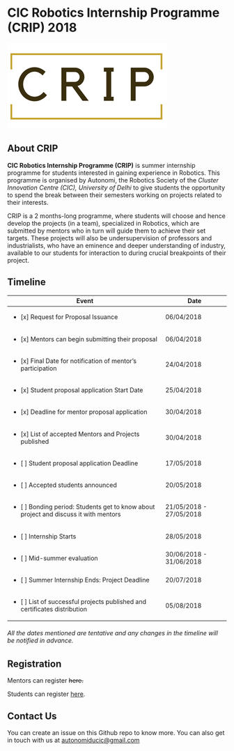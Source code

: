 # CIC Robotics Internship Programme (CRIP) 2018

![logo](images/logo.png?raw=true)

## About CRIP
**CIC Robotics Internship Programme (CRIP)** is summer internship programme for students interested in gaining experience in Robotics. This programme is organised by Autonomi, the Robotics Society of the *Cluster Innovation Centre (CIC), University of Delhi* to give students the opportunity to spend the break between their semesters working on projects related to their interests.

CRIP is a 2 months-long programme, where students will choose and hence develop the projects (in a team), specialized in Robotics, which are submitted by mentors who in turn will guide them to achieve their set targets. These projects will also be undersupervision of professors and industrialists, who have an eminence and deeper understanding of industry, available to our students for interaction to during crucial breakpoints of their project.

## Timeline
| Event | Date |
|---|---|
| <ul><li>[x] Request for Proposal Issuance</li> | 06/04/2018 |
| <ul><li>[x] Mentors can begin submitting their proposal</li> | 06/04/2018 |
| <ul><li>[x] Final Date for notification of mentor’s participation</li> | 24/04/2018 |
| <ul><li>[x] Student proposal application Start Date</li> | 25/04/2018 |
| <ul><li>[x] Deadline for mentor proposal application</li> | 30/04/2018 |
| <ul><li>[x] List of accepted Mentors and Projects published</li> | 30/04/2018 |
| <ul><li>[ ] Student proposal application Deadline</li> | 17/05/2018 |
| <ul><li>[ ] Accepted students announced</li> | 20/05/2018 |
| <ul><li>[ ] Bonding period: Students get to know about project and discuss it with mentors</li> | 21/05/2018 - 27/05/2018 |
| <ul><li>[ ] Internship Starts</li> | 28/05/2018 |
| <ul><li>[ ] Mid-summer evaluation</li> | 30/06/2018 - 31/06/2018 |
| <ul><li>[ ] Summer Internship Ends: Project Deadline</li> | 20/07/2018 |
| <ul><li>[ ] List of successful projects published and certificates distribution</li> | 05/08/2018 |

###### All the dates mentioned are tentative and any changes in the timeline will be notified in advance.

## Registration
Mentors can register ~~here.~~

Students can register <a href="https://docs.google.com/forms/d/e/1FAIpQLSfZK2vgzY7yYmcAUn1l838W1Xbxt4PdIj2xnBoQY4OCwohySg/viewform">here</a>.

## Contact Us
You can create an issue on this Github repo to know more.
You can also get in touch with us at autonomiducic@gmail.com
